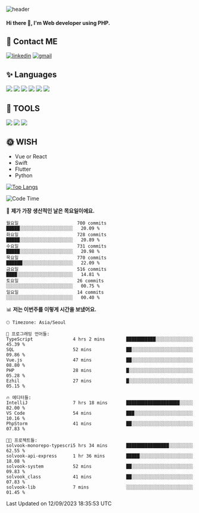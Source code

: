 ![header](https://capsule-render.vercel.app/api?type=waving&color=auto&height=300&section=header&text=Elin&fontSize=90&animation=twinkling)

#### Hi there 👋, I'm <b>Web developer</b> using PHP. ####

<!--
- 🔭 I’m currently working on Uniwill
- 🌱 I’m currently learning Vue or React or Python.
-->

<!---#### I am PHP developer --->

## 💌 Contact ME ###
[<img src='https://img.shields.io/badge/-EunjiKo-%230A66C2?style=flat-square&logo=LinkedIn&logoColor=white' alt='linkedin'>](https://www.linkedin.com/in/https://www.linkedin.com/in/eunji-ko-00a907164//)  [<img src='https://img.shields.io/badge/-einee214%40gmail.com-%23EA4335?style=flat-square&logo=Gmail&logoColor=white' alt='gmail'>](einee214@gmail.com)  


## ✨ Languages
<img src='https://img.shields.io/badge/-PHP-%23777BB4?style=for-the-badge&logo=PHP&logoColor=white'> <img src='https://img.shields.io/badge/-Laravel-%23FF2D20?style=for-the-badge&logo=Laravel&logoColor=white'> <img src='https://img.shields.io/badge/Jquery-%230769AD?style=for-the-badge&logo=Jquery&logoColor=white'> <img src='https://img.shields.io/badge/CSS3-%231572B6?style=for-the-badge&logo=CSS3&logoColor=white'> <img src='https://img.shields.io/badge/Bootstrap-%237952B3?style=for-the-badge&logo=Bootstrap&logoColor=white' > <img src='https://img.shields.io/badge/MySQL-%234479A1?style=for-the-badge&logo=MySQL&logoColor=white' >

## 🌷 TOOLS
<img src='https://img.shields.io/badge/PHPSTORM-%23000000?style=for-the-badge&logo=PhpStorm&logoColor=white' > <img src='https://img.shields.io/badge/GitLab-%23FCA121?style=for-the-badge&logo=GitLab&logoColor=white' > <img src='https://img.shields.io/badge/GitHub-%23181717?style=for-the-badge&logo=GitHub&logoColor=white'>


## 🌞 WISH
- Vue or React
- Swift
- Flutter
- Python


[![Top Langs](https://github-readme-stats.vercel.app/api/top-langs/?username=ein214&layout=compact)](https://github.com/anuraghazra/github-readme-stats)

<!--START_SECTION:waka-->
![Code Time](http://img.shields.io/badge/Code%20Time-2%2C906%20hrs%2056%20mins-blue)

📅 **제가 가장 생산적인 날은 목요일이에요.** 

```text
월요일                      700 commits         █████░░░░░░░░░░░░░░░░░░░░   20.09 % 
화요일                      728 commits         █████░░░░░░░░░░░░░░░░░░░░   20.89 % 
수요일                      731 commits         █████░░░░░░░░░░░░░░░░░░░░   20.98 % 
목요일                      770 commits         ██████░░░░░░░░░░░░░░░░░░░   22.09 % 
금요일                      516 commits         ████░░░░░░░░░░░░░░░░░░░░░   14.81 % 
토요일                      26 commits          ░░░░░░░░░░░░░░░░░░░░░░░░░   00.75 % 
일요일                      14 commits          ░░░░░░░░░░░░░░░░░░░░░░░░░   00.40 % 
```


📊 **저는 이번주를 이렇게 시간을 보냈어요.** 

```text
🕑︎ Timezone: Asia/Seoul

💬 프로그래밍 언어들: 
TypeScript               4 hrs 2 mins        ███████████░░░░░░░░░░░░░░   45.39 % 
SQL                      52 mins             ██░░░░░░░░░░░░░░░░░░░░░░░   09.86 % 
Vue.js                   47 mins             ██░░░░░░░░░░░░░░░░░░░░░░░   08.80 % 
PHP                      28 mins             █░░░░░░░░░░░░░░░░░░░░░░░░   05.28 % 
Ezhil                    27 mins             █░░░░░░░░░░░░░░░░░░░░░░░░   05.15 % 

🔥 에디터들: 
IntelliJ                 7 hrs 18 mins       ████████████████████░░░░░   82.00 % 
VS Code                  54 mins             ███░░░░░░░░░░░░░░░░░░░░░░   10.16 % 
PhpStorm                 41 mins             ██░░░░░░░░░░░░░░░░░░░░░░░   07.83 % 

🐱‍💻 프로젝트들: 
solvook-monorepo-typescri5 hrs 34 mins       ████████████████░░░░░░░░░   62.55 % 
solvook-api-express      1 hr 36 mins        █████░░░░░░░░░░░░░░░░░░░░   18.08 % 
solvook-system           52 mins             ██░░░░░░░░░░░░░░░░░░░░░░░   09.83 % 
solvook_class            41 mins             ██░░░░░░░░░░░░░░░░░░░░░░░   07.83 % 
solvook-lib              7 mins              ░░░░░░░░░░░░░░░░░░░░░░░░░   01.45 % 
```


 Last Updated on 12/09/2023 18:35:53 UTC
<!--END_SECTION:waka-->

<!---![GitHub stats](https://github-readme-stats.vercel.app/api?username=ein214&show_icons=true&theme=dracula)  --->



